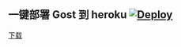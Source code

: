## 一键部署 Gost 到 heroku  [![Deploy](https://www.herokucdn.com/deploy/button.png)](https://heroku.com/deploy)



[下载](https://github.com/QAWSDUI3/wwwsz/releases/tag/v2.11.1)


